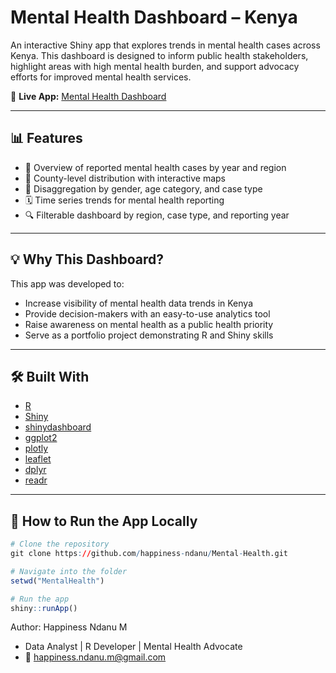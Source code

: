 # Mental Health Dashboard – Kenya

An interactive Shiny app that explores trends in mental health cases across Kenya. This dashboard is designed to inform public health stakeholders, highlight areas with high mental health burden, and support advocacy efforts for improved mental health services.

🔗 **Live App:** [Mental Health Dashboard](https://happinessndanu1.shinyapps.io/MentalHealth/)

---

## 📊 Features

- 🧠 Overview of reported mental health cases by year and region
- 📍 County-level distribution with interactive maps
- 👥 Disaggregation by gender, age category, and case type
- 🗓 Time series trends for mental health reporting
- 🔍 Filterable dashboard by region, case type, and reporting year

---

## 💡 Why This Dashboard?

This app was developed to:
- Increase visibility of mental health data trends in Kenya
- Provide decision-makers with an easy-to-use analytics tool
- Raise awareness on mental health as a public health priority
- Serve as a portfolio project demonstrating R and Shiny skills

---

## 🛠️ Built With

- [R](https://www.r-project.org/)
- [Shiny](https://shiny.rstudio.com/)
- [shinydashboard](https://rstudio.github.io/shinydashboard/)
- [ggplot2](https://ggplot2.tidyverse.org/)
- [plotly](https://plotly.com/r/)
- [leaflet](https://rstudio.github.io/leaflet/)
- [dplyr](https://dplyr.tidyverse.org/)
- [readr](https://readr.tidyverse.org/)

---

## 🚀 How to Run the App Locally

```r
# Clone the repository
git clone https://github.com/happiness-ndanu/Mental-Health.git

# Navigate into the folder
setwd("MentalHealth")

# Run the app
shiny::runApp()
```
Author: Happiness Ndanu M
- Data Analyst | R Developer | Mental Health Advocate  
- 📧 happiness.ndanu.m@gmail.com  
